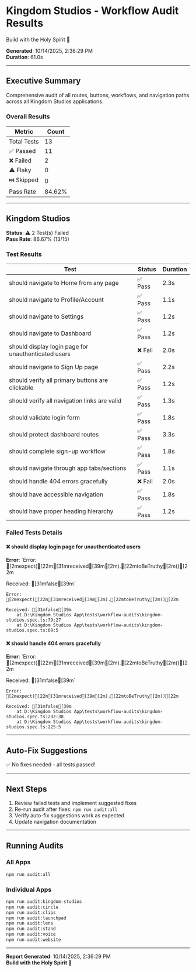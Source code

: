 # Kingdom Studios - Workflow Audit Results

Build with the Holy Spirit 🙏

**Generated**: 10/14/2025, 2:36:29 PM  
**Duration**: 61.0s

---

## Executive Summary

Comprehensive audit of all routes, buttons, workflows, and navigation paths across all Kingdom Studios applications.

### Overall Results

| Metric | Count |
|--------|-------|
| Total Tests | 13 |
| ✅ Passed | 11 |
| ❌ Failed | 2 |
| ⚠️  Flaky | 0 |
| ⏭️  Skipped | 0 |
| Pass Rate | 84.62% |

---

## Kingdom Studios

**Status**: ⚠️  2 Test(s) Failed  
**Pass Rate**: 86.67% (13/15)

### Test Results

| Test | Status | Duration |
|------|--------|----------|
| should navigate to Home from any page | ✅ Pass | 2.3s |
| should navigate to Profile/Account | ✅ Pass | 1.1s |
| should navigate to Settings | ✅ Pass | 1.2s |
| should navigate to Dashboard | ✅ Pass | 1.2s |
| should display login page for unauthenticated users | ❌ Fail | 2.0s |
| should navigate to Sign Up page | ✅ Pass | 2.2s |
| should verify all primary buttons are clickable | ✅ Pass | 1.2s |
| should verify all navigation links are valid | ✅ Pass | 1.3s |
| should validate login form | ✅ Pass | 1.8s |
| should protect dashboard routes | ✅ Pass | 3.3s |
| should complete sign-up workflow | ✅ Pass | 1.8s |
| should navigate through app tabs/sections | ✅ Pass | 1.1s |
| should handle 404 errors gracefully | ❌ Fail | 2.0s |
| should have accessible navigation | ✅ Pass | 1.8s |
| should have proper heading hierarchy | ✅ Pass | 1.2s |

### Failed Tests Details

#### ❌ should display login page for unauthenticated users

**Error**: `Error: [2mexpect([22m[31mreceived[39m[2m).[22mtoBeTruthy[2m()[22m

Received: [31mfalse[39m`

```
Error: [2mexpect([22m[31mreceived[39m[2m).[22mtoBeTruthy[2m()[22m

Received: [31mfalse[39m
    at D:\Kingdom Studios App\tests\workflow-audits\kingdom-studios.spec.ts:79:27
    at D:\Kingdom Studios App\tests\workflow-audits\kingdom-studios.spec.ts:69:5
```

#### ❌ should handle 404 errors gracefully

**Error**: `Error: [2mexpect([22m[31mreceived[39m[2m).[22mtoBeTruthy[2m()[22m

Received: [31mfalse[39m`

```
Error: [2mexpect([22m[31mreceived[39m[2m).[22mtoBeTruthy[2m()[22m

Received: [31mfalse[39m
    at D:\Kingdom Studios App\tests\workflow-audits\kingdom-studios.spec.ts:232:38
    at D:\Kingdom Studios App\tests\workflow-audits\kingdom-studios.spec.ts:225:5
```


---

## Auto-Fix Suggestions

✅ No fixes needed - all tests passed!

---


## Next Steps

1. Review failed tests and implement suggested fixes
2. Re-run audit after fixes: `npm run audit:all`
3. Verify auto-fix suggestions work as expected
4. Update navigation documentation

---

## Running Audits

### All Apps
```bash
npm run audit:all
```

### Individual Apps
```bash
npm run audit:kingdom-studios
npm run audit:circle
npm run audit:clips
npm run audit:launchpad
npm run audit:lens
npm run audit:stand
npm run audit:voice
npm run audit:website
```

---

**Report Generated**: 10/14/2025, 2:36:29 PM  
**Build with the Holy Spirit** 🙏
